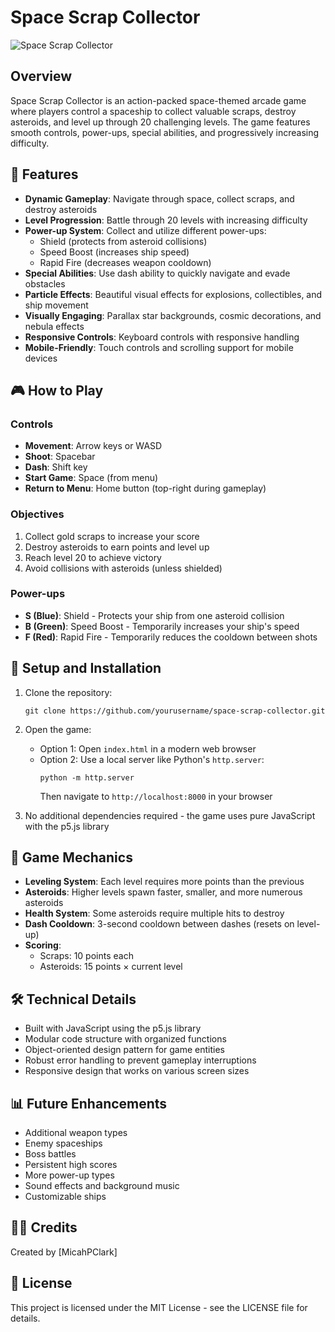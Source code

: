# Space Scrap Collector

![Space Scrap Collector](./screenshot.png)

## Overview

Space Scrap Collector is an action-packed space-themed arcade game where players control a spaceship to collect valuable scraps, destroy asteroids, and level up through 20 challenging levels. The game features smooth controls, power-ups, special abilities, and progressively increasing difficulty.

## 🚀 Features

- **Dynamic Gameplay**: Navigate through space, collect scraps, and destroy asteroids
- **Level Progression**: Battle through 20 levels with increasing difficulty
- **Power-up System**: Collect and utilize different power-ups:
  - Shield (protects from asteroid collisions)
  - Speed Boost (increases ship speed)
  - Rapid Fire (decreases weapon cooldown)
- **Special Abilities**: Use dash ability to quickly navigate and evade obstacles
- **Particle Effects**: Beautiful visual effects for explosions, collectibles, and ship movement
- **Visually Engaging**: Parallax star backgrounds, cosmic decorations, and nebula effects
- **Responsive Controls**: Keyboard controls with responsive handling
- **Mobile-Friendly**: Touch controls and scrolling support for mobile devices

## 🎮 How to Play

### Controls
- **Movement**: Arrow keys or WASD
- **Shoot**: Spacebar
- **Dash**: Shift key
- **Start Game**: Space (from menu)
- **Return to Menu**: Home button (top-right during gameplay)

### Objectives
1. Collect gold scraps to increase your score
2. Destroy asteroids to earn points and level up
3. Reach level 20 to achieve victory
4. Avoid collisions with asteroids (unless shielded)

### Power-ups
- **S (Blue)**: Shield - Protects your ship from one asteroid collision
- **B (Green)**: Speed Boost - Temporarily increases your ship's speed
- **F (Red)**: Rapid Fire - Temporarily reduces the cooldown between shots

## 🔧 Setup and Installation

1. Clone the repository:
   ```
   git clone https://github.com/yourusername/space-scrap-collector.git
   ```

2. Open the game:
   - Option 1: Open `index.html` in a modern web browser
   - Option 2: Use a local server like Python's `http.server`:
     ```
     python -m http.server
     ```
     Then navigate to `http://localhost:8000` in your browser

3. No additional dependencies required - the game uses pure JavaScript with the p5.js library

## 🧠 Game Mechanics

- **Leveling System**: Each level requires more points than the previous
- **Asteroids**: Higher levels spawn faster, smaller, and more numerous asteroids
- **Health System**: Some asteroids require multiple hits to destroy
- **Dash Cooldown**: 3-second cooldown between dashes (resets on level-up)
- **Scoring**:
  - Scraps: 10 points each
  - Asteroids: 15 points × current level

## 🛠️ Technical Details

- Built with JavaScript using the p5.js library
- Modular code structure with organized functions
- Object-oriented design pattern for game entities
- Robust error handling to prevent gameplay interruptions
- Responsive design that works on various screen sizes

## 📊 Future Enhancements

- Additional weapon types
- Enemy spaceships
- Boss battles
- Persistent high scores
- More power-up types
- Sound effects and background music
- Customizable ships

## 👨‍💻 Credits

Created by [MicahPClark]

## 📄 License

This project is licensed under the MIT License - see the LICENSE file for details. 
